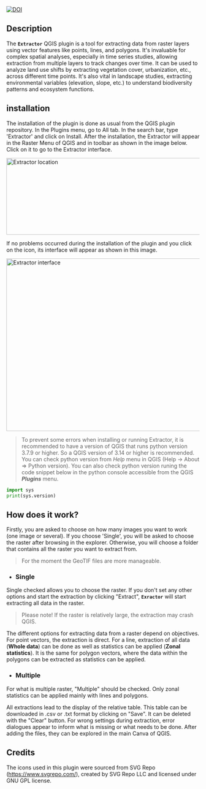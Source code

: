 [![DOI](https://zenodo.org/badge/DOI/10.5281/zenodo.10152979.svg)](https://doi.org/10.5281/zenodo.10152979)


## Description
The **`Extractor`** QGIS plugin is a tool for extracting data from raster layers using vector features like points, lines, and polygons. It's invaluable for complex spatial analyses, especially in time series studies, allowing extraction from multiple layers to track changes over time. It can be used to analyze land use shifts by extracting vegetation cover, urbanization, etc., across different time points. It's also vital in landscape studies, extracting environmental variables (elevation, slope, etc.) to understand biodiversity patterns and ecosystem functions.

## installation
The installation of the plugin is done as usual from the QGIS plugin repository. In the Plugins menu, go to All tab. In the search bar, type 'Extractor' and click on Install. After the installation, the Extractor will appear in the Raster Menu of QGIS and in toolbar as shown in the image below. Click on it to go to the Extractor interface.

<img src="https://user-images.githubusercontent.com/58343945/225006009-d42cc5f3-5b4f-4c82-8614-81ef38308b2c.png" alt="Extractor location" width="600" height="200">

If no problems occurred during the installation of the plugin and you click on the icon, its interface will appear as shown in this image.

<img src="https://user-images.githubusercontent.com/58343945/224814864-6783ca90-3a2c-4631-8f60-e5367cdc09d3.png" alt="Extractor interface" width="600" height="450">

> To prevent some errors when installing or running Extractor, it is recommended to have a version of QGIS that runs python version 3.7.9 or higher. So a QGIS version of 3.14 or higher is recommended. You can check python version from *Help* menu in QGIS (Help -> About => Python version). You can also check python version runing the code snippet below in the python console accessible from the QGIS **_Plugins_** menu.

```python
import sys
print(sys.version)
```

## How does it work?

Firstly, you are asked to choose on how many images you want to work (one image or several). If you choose 'Single', you will be asked to choose the raster after browsing in the explorer. Otherwise, you will choose a folder that contains all the raster you want to extract from.

> For the moment the GeoTIF files are more manageable.

* ###  Single
Single checked allows you to choose the raster. If you don't set any other options and start the extraction by clicking "Extract", **`Exractor`** will start extracting all data in the raster. 

> Please note! If the raster is relatively large, the extraction may crash QGIS.  

The different options for extracting data from a raster depend on objectives. For point vectors, the extraction is direct. For a line, extraction of all data (__Whole data__) can be done as well as statistics can be applied (__Zonal statistics__). It is the same for polygon vectors, where the data within the polygons can be extracted as statistics can be applied. 

* ### Multiple
For what is multiple raster, "Multiple" should be checked. Only zonal statistics can be applied mainly with lines and polygons.  

All extractions lead to the display of the relative table. This table can be downloaded in .csv or .txt format by clicking on "Save". It can be deleted with the "Clear" button. 
For wrong settings during extraction, error dialogues appear to inform what is missing or what needs to be done. After adding the files, they can be explored in the main Canva of QGIS.

## Credits
The icons used in this plugin were sourced from SVG Repo (https://www.svgrepo.com/), created by SVG Repo LLC and licensed under GNU GPL license.
